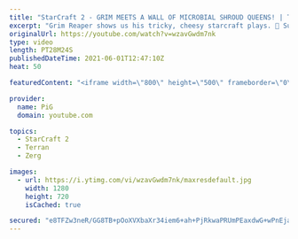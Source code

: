 ```yaml
---
title: "StarCraft 2 - GRIM MEETS A WALL OF MICROBIAL SHROUD QUEENS! | The Grim Reaper #12"
excerpt: "Grim Reaper shows us his tricky, cheesy starcraft plays. 🐷 Support PiG: https://www.pigstarcraft.com/support/  The Grim Reaper Playlist: https://www.youtube.com/watch?v=3cLene8nRc8&list=PLFUDU8AOevUcEZxzA83oiBz8LxgwgLeyR GrimReaper’s stream: https://www.twitch.tv/grimmy_uk -- 🐖 Watch live on https://www.twitch.tv/x5_pig"
originalUrl: https://youtube.com/watch?v=wzavGwdm7nk
type: video
length: PT28M24S
publishedDateTime: 2021-06-01T12:47:10Z
heat: 50

featuredContent: "<iframe width=\"800\" height=\"500\" frameborder=\"0\" src=\"https://www.youtube.com/embed/wzavGwdm7nk\" allow=\"accelerometer; autoplay; encrypted-media; gyroscope; picture-in-picture\" allowfullscreen></iframe>"

provider:
  name: PiG
  domain: youtube.com

topics:
  - StarCraft 2
  - Terran
  - Zerg

images:
  - url: https://i.ytimg.com/vi/wzavGwdm7nk/maxresdefault.jpg
    width: 1280
    height: 720
    isCached: true

secured: "e8TFZw3neR/GG8TB+pOoXVXbaXr34iem6+ah+PjRkwaPRUmPEaxdwG+wPnEja5z0H6UUO/8lM4brkC79DXQX2mPFAYXkGtOXuQaUIVpDyhxBNcJ0JKCKdnTjNNAWJoUKi1O6kRw9isJcbtu1jjBkaO+0YNULuO6fEBKuxowiR70KW+tBNMcfIZ7bmTbj/2hRmCwF42dqFVVYJPx1hfqx08MZrHOZoPH1N3kaRrcU4RLfHz9qoOq+OHNtpfO2JV3UogpGJuf1ia+nCyoPWXBvxJfB3ExFQZp5N2IeiwjtpJDSYTAvwWUZ9My6s3kTzJRf9R0kVHO8S9/4FBNIhmg574Fj2QMQmNKSSpIuahw1m8JiCku6Tsfi3qvHagZWxGSTYiI8sPjpTq+yGhyYsEFLEOt1qC8UaQZDNxWzpF+KMV4=;2pDlzwvm4xoRZyPlM3a6/g=="
---
```



